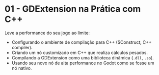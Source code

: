 # 01 - GDExtension na Prática com C++

Leve a performance do seu jogo ao limite:
- Configurando o ambiente de compilação para C++ (SConstruct, C++ compiler).
- Criando um nó customizado em C++ que realiza cálculos pesados.
- Compilando a GDExtension como uma biblioteca dinâmica (`.dll`, `.so`).
- Usando seu novo nó de alta performance no Godot como se fosse um nó nativo.
